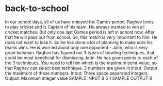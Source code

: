 # back-to-school
In our school days, all of us have enjoyed the Games period. Raghav loves to play cricket and is Captain of his team. He always wanted to win all cricket matches. But only one last Games period is left in school now. After that he will pass out from school.  So, this match is very important to him. He does not want to lose it. So he has done a lot of planning to make sure his teams wins. He is worried about only one opponent - Jatin, who is very good batsman.  Raghav has figured out 3 types of bowling techniques, that could be most beneficial for dismissing Jatin. He has given points to each of the 3 techniques.  You need to tell him which is the maximum point value, so that Raghav can select best technique.  3 numbers are given in input. Output the maximum of these numbers.  Input:  Three space separated integers.  Output:  Maximum integer value     SAMPLE INPUT  8 6 1  SAMPLE OUTPUT  8
